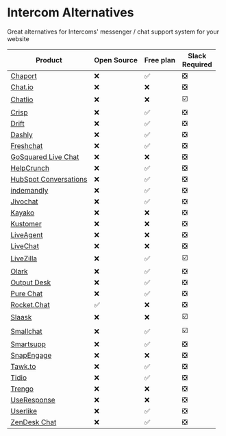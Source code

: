 # Intercom Alternatives

Great alternatives for Intercoms' messenger / chat support system for your website

Product | Open Source | Free plan | Slack<br>Required
------------ | ------------- | ------------- | -------------
[Chaport](https://www.chaport.com/) | ❌ | ✅ | ❎
[Chat.io](https://www.chat.io/) | ❌ | ❌ | ❎
[Chatlio](https://chatlio.com/) | ❌ | ❌ | ☑️
[Crisp](https://crisp.chat/) | ❌ | ✅ | ❎
[Drift](https://www.drift.com/) | ❌ | ✅ | ❎
[Dashly](https://www.dashly.io/) | ❌ | ✅ | ❎
[Freshchat](https://www.freshworks.com/live-chat-software/) | ❌ | ✅ | ❎
[GoSquared Live Chat](https://www.gosquared.com/live-chat/) | ❌ | ❌ | ❎
[HelpCrunch](https://helpcrunch.com/) | ❌ | ✅ | ❎
[HubSpot Conversations](https://www.hubspot.com/products/crm/conversations) | ❌ | ✅ | ❎
[indemandly](https://indemandly.com/) | ❌ | ✅ | ❎
[Jivochat](https://www.jivochat.com/) | ❌ | ✅ | ❎
[Kayako](https://www.kayako.com/) | ❌ | ❌ | ❎
[Kustomer](https://www.kustomer.com/) | ❌ | ❌ | ❎
[LiveAgent](https://www.ladesk.com/) | ❌ | ❌ | ❎
[LiveChat](https://www.livechatinc.com/) | ❌ | ❌ | ❎
[LiveZilla](https://www.livezilla.net/) | ❌ | ✅ | ☑️
[Olark](https://www.olark.com/) | ❌ | ✅ | ❎
[Output Desk](http://www.outputdesk.com/) | ❌ | ✅ | ❎
[Pure Chat](https://purechat.com/) | ❌ | ✅ | ❎
[Rocket.Chat](https://rocket.chat/) | ✅ | ❌ | ❎
[Slaask](https://get.slaask.com/) | ❌ | ❌ | ☑️
[Smallchat](https://small.chat/) | ❌ | ✅ | ☑️
[Smartsupp](https://www.smartsupp.com) | ❌ | ✅ | ❎
[SnapEngage](https://snapengage.com/solutions/support/) | ❌ | ❌ | ❎
[Tawk.to](https://www.tawk.to/) | ❌ | ✅ | ❎
[Tidio](https://www.tidiochat.com/) | ❌ | ✅ | ❎
[Trengo](https://trengo.nl/) | ❌ | ❌ | ❎
[UseResponse](https://www.useresponse.com/live-chat-messengers-software) | ❌ | ❌ | ❎
[Userlike](https://www.userlike.com/) | ❌ | ✅ | ❎
[ZenDesk Chat](https://www.zendesk.nl/chat/) | ❌ | ✅ | ❎

